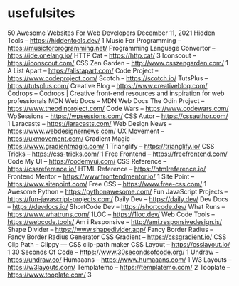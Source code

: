 # usefulsites



50 Awesome Websites For Web Developers
December 11, 2021
Hidden Tools –
https://hiddentools.dev/ 1
Music For Programming –
https://musicforprogramming.net/
Programming Language Convertor –
https://ide.onelang.io/
HTTP Cat –
https://http.cat/ 3
Iconscout –
https://iconscout.com/
CSS Zen Garden –
http://www.csszengarden.com/ 1
A List Apart –
https://alistapart.com/
Code Project –
https://www.codeproject.com/
Scotch –
https://scotch.io/
TutsPlus –
https://tutsplus.com/
Creative Blog –
https://www.creativebloq.com/
Codrops –
Codrops | Creative front-end resources and inspiration for web professionals
MDN Web Docs –
MDN Web Docs
The Odin Project –
https://www.theodinproject.com/
Code Wars –
https://www.codewars.com/
WpSessions –
https://wpsessions.com/
CSS Autor –
https://cssauthor.com/ 1
Laracasts –
https://laracasts.com/
Web Design News –
https://www.webdesignernews.com/
UX Movement –
https://uxmovement.com/
Gradient Magic –
https://www.gradientmagic.com/ 1
Trianglify –
https://trianglify.io/
CSS Tricks –
https://css-tricks.com/ 1
Free Frontend –
https://freefrontend.com/
Code My UI –
https://codemyui.com/
CSS Reference –
https://cssreference.io/
HTML Reference –
https://htmlreference.io/
Frontend Mentor –
https://www.frontendmentor.io/ 1
Site Point –
https://www.sitepoint.com/
Free CSS –
https://www.free-css.com/ 1
Awesome Python –
https://pythonawesome.com/
Fun JavaScript Projects –
https://fun-javascript-projects.com/
Daily Dev –
https://daily.dev/
Dev Docs –
https://devdocs.io/
ShortCode Dev –
https://shortcode.dev/
What Runs –
https://www.whatruns.com/
1LOC –
https://1loc.dev/
Web Code Tools –
https://webcode.tools/
Am i Responsive –
http://ami.responsivedesign.is/
Shape Divider –
https://www.shapedivider.app/
Fancy Border Radius –
Fancy Border Radius Generator
CSS Gradient –
https://cssgradient.io/
CSS Clip Path –
Clippy — CSS clip-path maker
CSS Layout –
https://csslayout.io/ 1
30 Seconds Of Code –
https://www.30secondsofcode.org/ 1
Undraw –
https://undraw.co/
Humaaans –
https://www.humaaans.com/ 1
W3 Layouts –
https://w3layouts.com/
Templatemo –
https://templatemo.com/ 2
Tooplate –
https://www.tooplate.com/ 3

